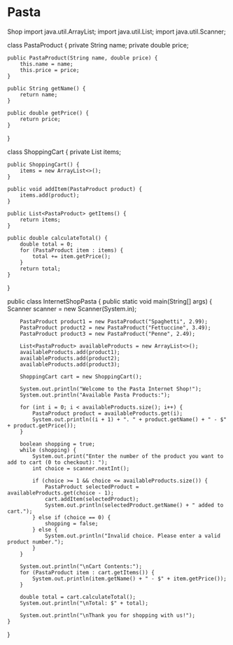 # Pasta
Shop
import java.util.ArrayList;
import java.util.List;
import java.util.Scanner;

class PastaProduct {
    private String name;
    private double price;

    public PastaProduct(String name, double price) {
        this.name = name;
        this.price = price;
    }

    public String getName() {
        return name;
    }

    public double getPrice() {
        return price;
    }
}

class ShoppingCart {
    private List<PastaProduct> items;

    public ShoppingCart() {
        items = new ArrayList<>();
    }

    public void addItem(PastaProduct product) {
        items.add(product);
    }

    public List<PastaProduct> getItems() {
        return items;
    }

    public double calculateTotal() {
        double total = 0;
        for (PastaProduct item : items) {
            total += item.getPrice();
        }
        return total;
    }
}

public class InternetShopPasta {
    public static void main(String[] args) {
        Scanner scanner = new Scanner(System.in);

        PastaProduct product1 = new PastaProduct("Spaghetti", 2.99);
        PastaProduct product2 = new PastaProduct("Fettuccine", 3.49);
        PastaProduct product3 = new PastaProduct("Penne", 2.49);

        List<PastaProduct> availableProducts = new ArrayList<>();
        availableProducts.add(product1);
        availableProducts.add(product2);
        availableProducts.add(product3);

        ShoppingCart cart = new ShoppingCart();

        System.out.println("Welcome to the Pasta Internet Shop!");
        System.out.println("Available Pasta Products:");
        
        for (int i = 0; i < availableProducts.size(); i++) {
            PastaProduct product = availableProducts.get(i);
            System.out.println((i + 1) + ". " + product.getName() + " - $" + product.getPrice());
        }

        boolean shopping = true;
        while (shopping) {
            System.out.print("Enter the number of the product you want to add to cart (0 to checkout): ");
            int choice = scanner.nextInt();
            
            if (choice >= 1 && choice <= availableProducts.size()) {
                PastaProduct selectedProduct = availableProducts.get(choice - 1);
                cart.addItem(selectedProduct);
                System.out.println(selectedProduct.getName() + " added to cart.");
            } else if (choice == 0) {
                shopping = false;
            } else {
                System.out.println("Invalid choice. Please enter a valid product number.");
            }
        }

        System.out.println("\nCart Contents:");
        for (PastaProduct item : cart.getItems()) {
            System.out.println(item.getName() + " - $" + item.getPrice());
        }
        
        double total = cart.calculateTotal();
        System.out.println("\nTotal: $" + total);

        System.out.println("\nThank you for shopping with us!");
    }
}
